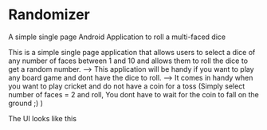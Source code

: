 # Randomizer
A simple single page Android Application to roll a multi-faced dice

This is a simple single page application that allows users to select a dice of any number of faces between 1 and 10 and allows them to roll the dice to get a random number.
--> This application will be handy if you want to play any board game and dont have the dice to roll.
--> It comes in handy when you want to play cricket and do not have a coin for a toss (Simply select number of faces = 2 and roll, You dont have to wait for the coin to fall on the ground ;) )

The UI looks like this
